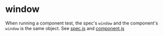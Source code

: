 # window

When running a component test, the spec's `window` and the component's `window` is the same object. See [spec.js](spec.js) and [component.js](component.js)

